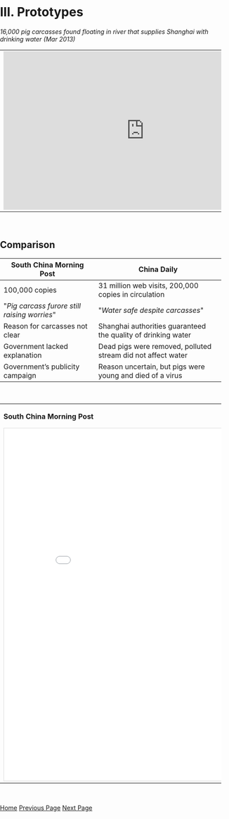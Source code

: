 
<title>Example</title> <style> body { margin:0; padding:0; background-image:url("/china-environment/assets/images/Factory.pdf"); background-repeat: no-repeat; webkit-background-size: cover; moz-background-size: cover; o-background-size: cover; background-size: cover; } </style>

# III. Prototypes

<i>16,000 pig carcasses found floating in river that supplies Shanghai with drinking water (Mar 2013)</i>

<table>
<tr>
<td><iframe width="640" height="360" src="https://www.youtube.com/embed/EDIGnqxYqMI" frameborder="0" gesture="media" allow="encrypted-media" allowfullscreen></iframe></td><td><iframe width="640" height="360" src="/china-environment/assets/images/29B0C8BA00000578-3128043-image-a-9_1434542390179.jpg" frameborder="0" gesture="media" allow="encrypted-media" allowfullscreen></iframe></td>
</tr>
</table>

<br>

## Comparison 

|**South China Morning Post**                   |**China Daily**|
|----------------------------------------------|---------------------------------------|
| 100,000 copies                                | 31 million web visits, 200,000 copies in circulation|
| "*Pig carcass furore still raising worries*"  | "*Water safe despite carcasses*"|
| Reason for carcasses not clear                | Shanghai authorities guaranteed the quality of drinking water|
| Government lacked explanation                 | Dead pigs were removed, polluted stream did not affect water |
| Government’s publicity campaign               | Reason uncertain, but pigs were  young and  died of a virus|


<br>

<table>
<tr>
<td><p><b>South China Morning Post</b></p><iframe src="/china-environment/assets/images/Factiva-SCMP-Pig Carcases.pdf" frameborder="0" style="overflow:hidden;border:1px solid #DDDDDD;" width="700" height="800" allowfullscreen></iframe></td><td><p><b>China Daily</b></p><iframe src="/china-environment/assets/images/Factiva-China Daily-Carcasses.pdf" frameborder="0" style="overflow:hidden;border:1px solid #DDDDDD;" width="700" height="800" allowfullscreen></iframe></td>
</tr>
</table>


<br>

[Home](index.md) [Previous Page](page1.md) [Next Page](page3.md)
